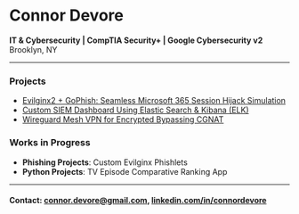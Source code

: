# Connor Devore  
**IT & Cybersecurity | CompTIA Security+ | Google Cybersecurity v2**  
Brooklyn, NY  

---

### Projects  
- [Evilginx2 + GoPhish: Seamless Microsoft 365 Session Hijack Simulation](https://github.com/conneither/phishing-simulation-lab)  
- [Custom SIEM Dashboard Using Elastic Search & Kibana (ELK)](https://github.com/conneither/siem-dashboard-elk)  
- [Wireguard Mesh VPN for Encrypted Bypassing CGNAT](https://github.com/conneither/mesh-vpn)  


### Works in Progress  
- **Phishing Projects**: Custom Evilginx Phishlets  
- **Python Projects**: TV Episode Comparative Ranking App

---

#### Contact: <a href="mailto:connor.devore@gmail.com">connor.devore@gmail.com</a>, [linkedin.com/in/connordevore](https://linkedin.com/in/connordevore)  
